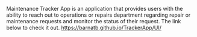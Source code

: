 Maintenance Tracker App is an application that provides users with the ability to reach out to operations or repairs department regarding repair or maintenance requests and monitor the status of their request.
The link below to check it out.
https://barnatb.github.io/TrackerApp/UI/
